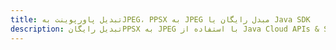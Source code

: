 ---title: تبدیل پاورپوینت بهJPEG، PPSX به JPEG مبدل رایگان یا Java SDKdescription: تبدیل رایگانPPSX به JPEG با استفاده از Java Cloud APIs & SDK. همچنین اسناد Microsoft PowerPoint را در Cloud ایجاد، ویرایش و رندر کنید.---